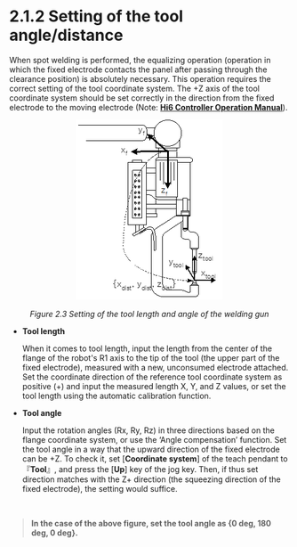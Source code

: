 ﻿# 2.1.2 Setting of the tool angle/distance

When spot welding is performed, the equalizing operation (operation in which the fixed electrode contacts the panel after passing through the clearance position) is absolutely necessary. This operation requires the correct setting of the tool coordinate system. The +Z axis of the tool coordinate system should be set correctly in the direction from the fixed electrode to the moving electrode (Note: [**Hi6 Controller Operation Manual**](https://hyundai-robotics.gitbook.io/hi6-operation-manual/)).

<p align="center">
 <img src="../../_assets/image_38.png">
  <em><p align="center">Figure 2.3 Setting of the tool length and angle of the welding gun</p></em>
 </img>
</p>

*   **Tool length**

    When it comes to tool length, input the length from the center of the flange of the robot's R1 axis to the tip of the tool (the upper part of the fixed electrode), measured with a new, unconsumed electrode attached. Set the coordinate direction of the reference tool coordinate system as positive (+) and input the measured length X, Y, and Z values, or set the tool length using the automatic calibration function.
*   **Tool angle**

    Input the rotation angles (Rx, Ry, Rz) in three directions based on the flange coordinate system, or use the ‘Angle compensation’ function. Set the tool angle in a way that the upward direction of the fixed electrode can be +Z. To check it, set \[**Coordinate system**] of the teach pendant to 『**Tool**』, and press the \[**Up**] key of the jog key. Then, if thus set direction matches with the Z+ direction (the squeezing direction of the fixed electrode), the setting would suffice.

</br>

>    **In the case of the above figure, set the tool angle as {0 deg, 180 deg, 0 deg}.**


